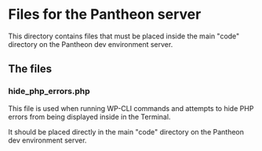 # Files for the Pantheon server

This directory contains files that must be placed inside the main "code" directory on the Pantheon dev environment server.

## The files

### hide_php_errors.php

This file is used when running WP-CLI commands and attempts to hide PHP errors from being displayed inside in the Terminal.

It should be placed directly in the main "code" directory on the Pantheon dev environment server.
